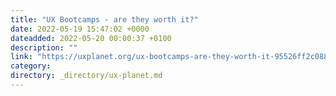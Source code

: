 ```yaml
---
title: "UX Bootcamps - are they worth it?"
date: 2022-05-19 15:47:02 +0000
dateadded: 2022-05-20 00:00:37 +0100
description: ""
link: "https://uxplanet.org/ux-bootcamps-are-they-worth-it-95526ff2c088?source=rss----819cc2aaeee0---4"
category:
directory: _directory/ux-planet.md
---
```

